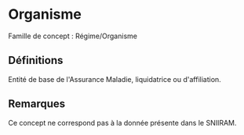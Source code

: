 # Organisme 
<!-- SPDX-License-Identifier: MPL-2.0 -->

Famille de concept : Régime/Organisme

## Définitions

Entité de base de l'Assurance Maladie, liquidatrice ou d'affiliation.

## Remarques

Ce concept ne correspond pas à la donnée présente dans le SNIIRAM.

